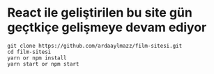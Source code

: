 # React ile geliştirilen bu site gün geçtkiçe gelişmeye devam ediyor

`git clone https://github.com/ardaaylmazz/film-sitesi.git`<br/>
`cd film-sitesi`<br/>
`yarn or npm install`<br/>
`yarn start or npm start`<br/>
